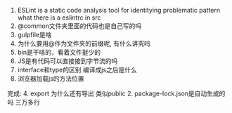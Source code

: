 1. ESLint 
   is a static code analysis tool for identitying problematic pattern 
   what there is a eslintrc in src
5. @common文件夹里面的代码也是自己写的吗
6. gulpfile是啥
1. 为什么要用@作为文件夹的前缀呢, 有什么讲究吗
3. bin是干啥的，看着文件挺少的
4. JS是有代码可以直接接到字节流的吗
5. interface和type的区别 编译成js之后是什么
6. 浏览器加载js的方法位置
   
完成:
4. export 为什么还有导出 类似public
2. package-lock.json是自动生成的吗 三万多行